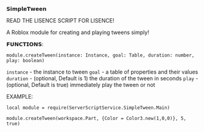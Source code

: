 𝗦𝗶𝗺𝗽𝗹𝗲𝗧𝘄𝗲𝗲𝗻

READ THE LISENCE SCRIPT FOR LISENCE!

A Roblox module for creating and playing tweens simply!

𝗙𝗨𝗡𝗖𝗧𝗜𝗢𝗡𝗦:

`module.createTween(instance: Instance, goal: Table, duration: number, play: boolean)`

`instance` - the instance to tween
`goal` - a table of properties and their values
`duration` - (optional, Default is 1) the duration of the tween in seconds
`play` - (optional, Default is true) immediately play the tween or not

EXAMPLE:


    local module = require(ServerScriptService.SimpleTween.Main)
    
    module.createTween(workspace.Part, {Color = Color3.new(1,0,0)}, 5, true)
    
